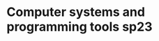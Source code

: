 # Computer systems and programming tools sp23
<!--
Course Manual For fall 2020

This is the student handbook for the course for this semester.  This repo (and the rendered jupyter book) contain all of the nonprivate content that is required for the course.  

Private content such as grades and timely content like announcements are on Brightspace.  -->
